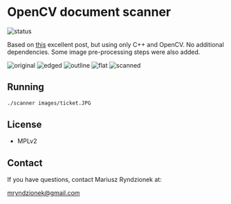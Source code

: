 OpenCV document scanner
=======================

![status](https://github.com/mryndzionek/scanner/workflows/CI/badge.svg)

Based on [this](http://www.pyimagesearch.com/2014/09/01/build-kick-ass-mobile-document-scanner-just-5-minutes/) excellent post,
but using only C++ and OpenCV. No additional dependencies.
Some image pre-processing steps were also added.

![original](https://github.com/mryndzionek/scanner/raw/master/images/ticket.JPG)
![edged](https://github.com/mryndzionek/scanner/raw/master/images/ticket_edged.JPG)
![outline](https://github.com/mryndzionek/scanner/raw/master/images/ticket_outline.JPG)
![flat](https://github.com/mryndzionek/scanner/raw/master/images/ticket_flat.JPG)
![scanned](https://github.com/mryndzionek/scanner/raw/master/images/ticket_scanned.JPG)

Running
-------

```sh
./scanner images/ticket.JPG
```

License
-------
  - MPLv2

Contact
-------
If you have questions, contact Mariusz Ryndzionek at:

<mryndzionek@gmail.com>
